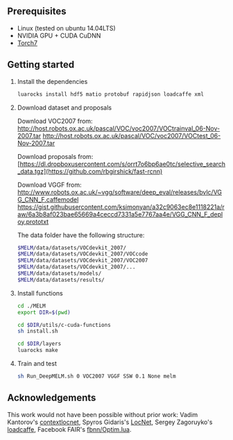 ## Prerequisites

* Linux (tested on ubuntu 14.04LTS)
* NVIDIA GPU + CUDA CuDNN
* [Torch7](http://torch.ch/docs/getting-started.html)

## Getting started

1. Install the dependencies
    ```bash
    luarocks install hdf5 matio protobuf rapidjson loadcaffe xml
    ```
    
2. Download dataset and proposals 

    Download VOC2007 from:
    http://host.robots.ox.ac.uk/pascal/VOC/voc2007/VOCtrainval_06-Nov-2007.tar
    http://host.robots.ox.ac.uk/pascal/VOC/voc2007/VOCtest_06-Nov-2007.tar
    
    Download proposals from: 
    [https://dl.dropboxusercontent.com/s/orrt7o6bp6ae0tc/selective_search_data.tgz](https://github.com/rbgirshick/fast-rcnn)
    
    Download VGGF from:
    http://www.robots.ox.ac.uk/~vgg/software/deep_eval/releases/bvlc/VGG_CNN_F.caffemodel
    https://gist.githubusercontent.com/ksimonyan/a32c9063ec8e1118221a/raw/6a3b8af023bae65669a4ceccd7331a5e7767aa4e/VGG_CNN_F_deploy.prototxt
    
    The data folder have the following structure:
    ```bash
    $MELM/data/datasets/VOCdevkit_2007/
    $MELM/data/datasets/VOCdevkit_2007/VOCcode
    $MELM/data/datasets/VOCdevkit_2007/VOC2007
    $MELM/data/datasets/VOCdevkit_2007/...
    $MELM/data/datasets/models/
    $MELM/data/datasets/results/
    ``` 
    
3. Install functions

    ```bash
    cd ./MELM
    export DIR=$(pwd)   
    
    cd $DIR/utils/c-cuda-functions
    sh install.sh
    
    cd $DIR/layers
    luarocks make
    ```
    
 4. Train and test
 
    ```bash
    sh Run_DeepMELM.sh 0 VOC2007 VGGF SSW 0.1 None melm
    ```
    
## Acknowledgements

This work would not have been possible without prior work: Vadim Kantorov's [contextlocnet](https://github.com/vadimkantorov), Spyros Gidaris's [LocNet](http://github.com/gidariss/LocNet), Sergey Zagoruyko's [loadcaffe](http://github.com/szagoruyko/loadcaffe), Facebook FAIR's [fbnn/Optim.lua](http://github.com/facebook/fbnn/blob/master/fbnn/Optim.lua).
